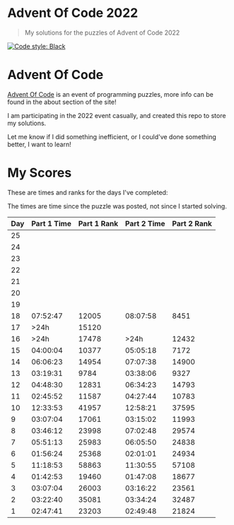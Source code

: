 # Advent Of Code 2022

> My solutions for the puzzles of Advent of Code 2022

[![Code style: Black][black-image]][black-url]

# Advent Of Code

[Advent Of Code](https://adventofcode.com/2022) is an event of programming puzzles, more info can be found in the about section of the site!

I am participating in the 2022 event casually, and created this repo to store my solutions.

Let me know if I did something inefficient, or I could've done something better, I want to learn!

<!-- Badges -->

[black-image]: https://img.shields.io/badge/code%20style-Black-000000.svg
[black-url]: https://github.com/psf/black

# My Scores

These are times and ranks for the days I've completed:

The times are time since the puzzle was posted, not since I started solving.

| Day | Part 1 Time | Part 1 Rank | Part 2 Time | Part 2 Rank |
|-----|-------------|-------------|-------------|-------------|
| 25  |             |             |             |             |
| 24  |             |             |             |             |
| 23  |             |             |             |             |
| 22  |             |             |             |             |
| 21  |             |             |             |             |
| 20  |             |             |             |             |
| 19  |             |             |             |             |
| 18  | 07:52:47    | 12005       | 08:07:58    | 8451        |
| 17  | \>24h       | 15120       |             |             |
| 16  | \>24h       | 17478       | \>24h       | 12432       |
| 15  | 04:00:04    | 10377       | 05:05:18    | 7172        |
| 14  | 06:06:23    | 14954       | 07:07:38    | 14900       |
| 13  | 03:19:31    | 9784        | 03:38:06    | 9327        |
| 12  | 04:48:30    | 12831       | 06:34:23    | 14793       |
| 11  | 02:45:52    | 11587       | 04:27:44    | 10783       |
| 10  | 12:33:53    | 41957       | 12:58:21    | 37595       |
| 9   | 03:07:04    | 17061       | 03:15:02    | 11993       |
| 8   | 03:46:12    | 23998       | 07:02:48    | 29574       |
| 7   | 05:51:13    | 25983       | 06:05:50    | 24838       |
| 6   | 01:56:24    | 25368       | 02:01:01    | 24934       |
| 5   | 11:18:53    | 58863       | 11:30:55    | 57108       |
| 4   | 01:42:53    | 19460       | 01:47:08    | 18677       |
| 3   | 03:07:04    | 26003       | 03:16:22    | 23561       |
| 2   | 03:22:40    | 35081       | 03:34:24    | 32487       |
| 1   | 02:47:41    | 23203       | 02:49:48    | 21824       |
